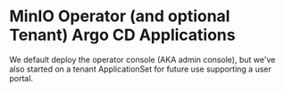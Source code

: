 # MinIO Operator (and optional Tenant) Argo CD Applications

We default deploy the operator console (AKA admin console), but we've also started on a tenant ApplicationSet for future use supporting a user portal.
